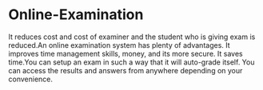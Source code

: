 # Online-Examination
It reduces cost and cost of examiner and the student who is giving exam is reduced.An online examination system has plenty of advantages. 
It improves time management skills, money, and  its more secure.
It saves time.You can setup an exam in such a way that it will auto-grade itself.
You can access the results and answers from anywhere depending on your convenience.



